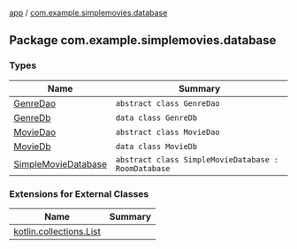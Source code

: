 [app](../index.md) / [com.example.simplemovies.database](./index.md)

## Package com.example.simplemovies.database

### Types

| Name | Summary |
|---|---|
| [GenreDao](-genre-dao/index.md) | `abstract class GenreDao` |
| [GenreDb](-genre-db/index.md) | `data class GenreDb` |
| [MovieDao](-movie-dao/index.md) | `abstract class MovieDao` |
| [MovieDb](-movie-db/index.md) | `data class MovieDb` |
| [SimpleMovieDatabase](-simple-movie-database/index.md) | `abstract class SimpleMovieDatabase : RoomDatabase` |

### Extensions for External Classes

| Name | Summary |
|---|---|
| [kotlin.collections.List](kotlin.collections.-list/index.md) |  |
